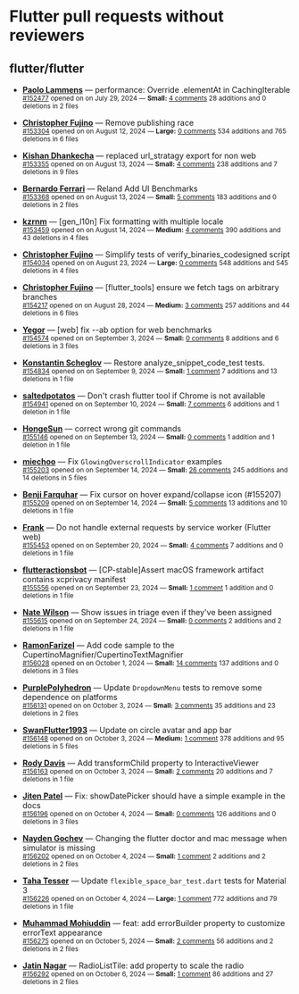 # Flutter pull requests without reviewers

## flutter/flutter

* **[Paolo Lammens](https://github.com/plammens)** &mdash; performance: Override .elementAt in CachingIterable<br />
  <sub>[#152477](https://github.com/flutter/flutter/pull/152477) opened on on July 29, 2024 &mdash; **Small:** [4 comments](https://github.com/flutter/flutter/pull/152477) 28 additions and 0 deletions in 2 files</sub><br />

* **[Christopher Fujino](https://github.com/christopherfujino)** &mdash; Remove publishing race<br />
  <sub>[#153304](https://github.com/flutter/flutter/pull/153304) opened on on August 12, 2024 &mdash; **Large:** [0 comments](https://github.com/flutter/flutter/pull/153304) 534 additions and 765 deletions in 6 files</sub><br />

* **[Kishan Dhankecha](https://github.com/kishan-dhankecha)** &mdash; replaced url_stratagy export for non web<br />
  <sub>[#153355](https://github.com/flutter/flutter/pull/153355) opened on on August 13, 2024 &mdash; **Small:** [4 comments](https://github.com/flutter/flutter/pull/153355) 238 additions and 7 deletions in 9 files</sub><br />

* **[Bernardo Ferrari](https://github.com/bernaferrari)** &mdash; Reland Add UI Benchmarks<br />
  <sub>[#153368](https://github.com/flutter/flutter/pull/153368) opened on on August 13, 2024 &mdash; **Small:** [5 comments](https://github.com/flutter/flutter/pull/153368) 183 additions and 0 deletions in 2 files</sub><br />

* **[kzrnm](https://github.com/kzrnm)** &mdash; [gen_l10n] Fix formatting with multiple locale<br />
  <sub>[#153459](https://github.com/flutter/flutter/pull/153459) opened on on August 14, 2024 &mdash; **Medium:** [4 comments](https://github.com/flutter/flutter/pull/153459) 390 additions and 43 deletions in 4 files</sub><br />

* **[Christopher Fujino](https://github.com/christopherfujino)** &mdash; Simplify tests of verify_binaries_codesigned script<br />
  <sub>[#154034](https://github.com/flutter/flutter/pull/154034) opened on on August 23, 2024 &mdash; **Large:** [0 comments](https://github.com/flutter/flutter/pull/154034) 548 additions and 545 deletions in 4 files</sub><br />

* **[Christopher Fujino](https://github.com/christopherfujino)** &mdash; [flutter_tools] ensure we fetch tags on arbitrary branches<br />
  <sub>[#154217](https://github.com/flutter/flutter/pull/154217) opened on on August 28, 2024 &mdash; **Medium:** [3 comments](https://github.com/flutter/flutter/pull/154217) 257 additions and 44 deletions in 6 files</sub><br />

* **[Yegor](https://github.com/yjbanov)** &mdash; [web] fix --ab option for web benchmarks<br />
  <sub>[#154574](https://github.com/flutter/flutter/pull/154574) opened on on September 3, 2024 &mdash; **Small:** [0 comments](https://github.com/flutter/flutter/pull/154574) 8 additions and 6 deletions in 3 files</sub><br />

* **[Konstantin Scheglov](https://github.com/scheglov)** &mdash; Restore analyze_snippet_code_test tests.<br />
  <sub>[#154834](https://github.com/flutter/flutter/pull/154834) opened on on September 9, 2024 &mdash; **Small:** [1 comment](https://github.com/flutter/flutter/pull/154834) 7 additions and 13 deletions in 1 file</sub><br />

* **[saltedpotatos](https://github.com/saltedpotatos)** &mdash; Don't crash flutter tool if Chrome is not available<br />
  <sub>[#154941](https://github.com/flutter/flutter/pull/154941) opened on on September 10, 2024 &mdash; **Small:** [7 comments](https://github.com/flutter/flutter/pull/154941) 6 additions and 1 deletion in 1 file</sub><br />

* **[HongeSun](https://github.com/hongeSunCoder)** &mdash; correct wrong git commands<br />
  <sub>[#155146](https://github.com/flutter/flutter/pull/155146) opened on on September 13, 2024 &mdash; **Small:** [0 comments](https://github.com/flutter/flutter/pull/155146) 1 addition and 1 deletion in 1 file</sub><br />

* **[miechoo](https://github.com/miechoo)** &mdash; Fix `GlowingOverscrollIndicator` examples<br />
  <sub>[#155203](https://github.com/flutter/flutter/pull/155203) opened on on September 14, 2024 &mdash; **Small:** [26 comments](https://github.com/flutter/flutter/pull/155203) 245 additions and 14 deletions in 5 files</sub><br />

* **[Benji Farquhar](https://github.com/BenjiFarquhar)** &mdash; Fix cursor on hover expand/collapse icon (#155207)<br />
  <sub>[#155209](https://github.com/flutter/flutter/pull/155209) opened on on September 14, 2024 &mdash; **Small:** [5 comments](https://github.com/flutter/flutter/pull/155209) 13 additions and 10 deletions in 1 file</sub><br />

* **[Frank](https://github.com/Frank3K)** &mdash; Do not handle external requests by service worker (Flutter web)<br />
  <sub>[#155453](https://github.com/flutter/flutter/pull/155453) opened on on September 20, 2024 &mdash; **Small:** [4 comments](https://github.com/flutter/flutter/pull/155453) 7 additions and 0 deletions in 1 file</sub><br />

* **[flutteractionsbot](https://github.com/flutteractionsbot)** &mdash; [CP-stable]Assert macOS framework artifact contains xcprivacy manifest<br />
  <sub>[#155556](https://github.com/flutter/flutter/pull/155556) opened on on September 23, 2024 &mdash; **Small:** [1 comment](https://github.com/flutter/flutter/pull/155556) 1 addition and 0 deletions in 1 file</sub><br />

* **[Nate Wilson](https://github.com/nate-thegrate)** &mdash; Show issues in triage even if they've been assigned<br />
  <sub>[#155615](https://github.com/flutter/flutter/pull/155615) opened on on September 24, 2024 &mdash; **Small:** [0 comments](https://github.com/flutter/flutter/pull/155615) 2 additions and 2 deletions in 1 file</sub><br />

* **[RamonFarizel](https://github.com/RamonFarizel)** &mdash; Add code sample to the CupertinoMagnifier/CupertinoTextMagnifier<br />
  <sub>[#156028](https://github.com/flutter/flutter/pull/156028) opened on on October 1, 2024 &mdash; **Small:** [14 comments](https://github.com/flutter/flutter/pull/156028) 137 additions and 0 deletions in 3 files</sub><br />

* **[PurplePolyhedron](https://github.com/PurplePolyhedron)** &mdash; Update `DropdownMenu` tests to remove some dependence on platforms<br />
  <sub>[#156131](https://github.com/flutter/flutter/pull/156131) opened on on October 3, 2024 &mdash; **Small:** [3 comments](https://github.com/flutter/flutter/pull/156131) 35 additions and 23 deletions in 2 files</sub><br />

* **[SwanFlutter1993](https://github.com/SwanFlutter)** &mdash; Update on circle avatar and app bar<br />
  <sub>[#156148](https://github.com/flutter/flutter/pull/156148) opened on on October 3, 2024 &mdash; **Medium:** [1 comment](https://github.com/flutter/flutter/pull/156148) 378 additions and 95 deletions in 5 files</sub><br />

* **[Rody Davis](https://github.com/rodydavis)** &mdash; Add transformChild property to InteractiveViewer<br />
  <sub>[#156163](https://github.com/flutter/flutter/pull/156163) opened on on October 3, 2024 &mdash; **Small:** [2 comments](https://github.com/flutter/flutter/pull/156163) 20 additions and 7 deletions in 1 file</sub><br />

* **[Jiten Patel](https://github.com/thejitenpatel)** &mdash; Fix: showDatePicker should have a simple example in the docs<br />
  <sub>[#156196](https://github.com/flutter/flutter/pull/156196) opened on on October 4, 2024 &mdash; **Small:** [0 comments](https://github.com/flutter/flutter/pull/156196) 126 additions and 0 deletions in 3 files</sub><br />

* **[Nayden Gochev](https://github.com/gochev)** &mdash; Changing the flutter doctor and mac message when simulator is missing<br />
  <sub>[#156202](https://github.com/flutter/flutter/pull/156202) opened on on October 4, 2024 &mdash; **Small:** [1 comment](https://github.com/flutter/flutter/pull/156202) 2 additions and 2 deletions in 2 files</sub><br />

* **[Taha Tesser](https://github.com/TahaTesser)** &mdash; Update `flexible_space_bar_test.dart` tests for Material 3<br />
  <sub>[#156226](https://github.com/flutter/flutter/pull/156226) opened on on October 4, 2024 &mdash; **Large:** [1 comment](https://github.com/flutter/flutter/pull/156226) 772 additions and 79 deletions in 1 file</sub><br />

* **[Muhammad Mohiuddin](https://github.com/MohiuddinM)** &mdash; feat: add errorBuilder property to customize errorText appearance<br />
  <sub>[#156275](https://github.com/flutter/flutter/pull/156275) opened on on October 5, 2024 &mdash; **Small:** [2 comments](https://github.com/flutter/flutter/pull/156275) 56 additions and 2 deletions in 2 files</sub><br />

* **[Jatin Nagar](https://github.com/itsjatinnagar)** &mdash; RadioListTile: add property to scale the radio<br />
  <sub>[#156292](https://github.com/flutter/flutter/pull/156292) opened on on October 6, 2024 &mdash; **Small:** [1 comment](https://github.com/flutter/flutter/pull/156292) 86 additions and 27 deletions in 2 files</sub><br />


